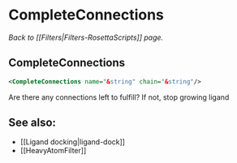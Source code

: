 # CompleteConnections
*Back to [[Filters|Filters-RosettaScripts]] page.*
## CompleteConnections

```xml
<CompleteConnections name="&string" chain="&string"/>
```

Are there any connections left to fulfill? If not, stop growing ligand

## See also:

* [[Ligand docking|ligand-dock]]
* [[HeavyAtomFilter]]
